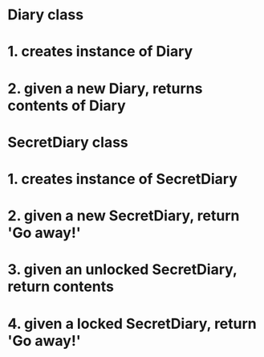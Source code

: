 # Diary class
# 1. creates instance of Diary

# 2. given a new Diary, returns contents of Diary

# SecretDiary class
# 1. creates instance of SecretDiary

# 2. given a new SecretDiary, return 'Go away!'

# 3. given an unlocked SecretDiary, return contents

# 4. given a locked SecretDiary, return 'Go away!'